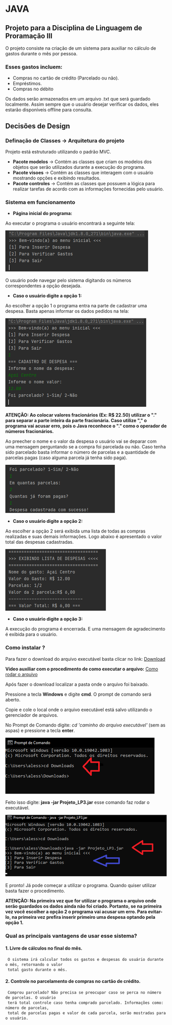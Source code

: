 # JAVA
## Projeto para a Disciplina  de  Linguagem de Proramação III
O projeto consiste na criação de um sistema para auxiliar no cálculo de gastos durante o mês por pessoa.

### Esses gastos incluem:
* Compras no cartão de crédito (Parcelado ou não).
* Empréstimos.
* Compras no débito

Os dados serão armazenados em um arquivo .txt que será guardado localmente. Assim sempre que o usuário desejar verificar os dados, eles estarão
disponíveis offline para consulta.

## Decisões de Design
### Definação de Classes -> Arquitetura do projeto
Projeto está estruturado utilizando o padrão MVC.
* **Pacote modelos**  -> Contém as classes que criam os modelos dos objetos que serão utilizados durante a execução do programa.
* **Pacote visoes** -> Contém as classes que interagem com o usuário mostrando opções e exibindo resultados.
*  **Pacote controles** -> Contém as classes que possuem a lógica para realizar tarefas de acordo com as informações fornecidas pelo usuário.

### Sistema em funcionamento
* **Página inicial do programa:**

Ao executar o programa o usuário encontrará a seguinte tela:

   ![Imagem de Pagina Inicial](https://github.com/AlessanBass/Projeto_LP3/blob/master/Pagina_Inicial.png)
  
O usuário pode navegar pelo sistema digitando os números correspondentes a opção desejada.

* **Caso o usuário digite a opção 1:**

Ao escolher a opção 1 o programa entra na parte de cadastrar uma despesa. Basta apenas informar os dados pedidos na tela:

   ![Ex_Digito_1](https://github.com/AlessanBass/Projeto_LP3/blob/master/Ex_Digito_1.png)
   
**ATENÇÃO: Ao colocar valores fracionários (Ex: R$ 22.50) utilizar o "." para separar a parte inteira da parte fracionária. Caso utilize "," o programa vai acusar erro, pois o Java reconhece o "." como o operador de números fracionários.**
    
Ao preecher o nome e o valor da despesa o usuário vai se deparar com uma mensagem perguntando se a compra foi parcelada ou não. Caso tenha sido parcelado basta informar o número de parcelas e a quantidade de parcelas pagas (caso alguma parcela já tenha sido paga).

   ![Ex_Compra_Parcelada](https://github.com/AlessanBass/Projeto_LP3/blob/master/Ex_Compra_Parcelada.png)
* **Caso o usuário digite a opção 2:**

Ao escolher a opção 2 será exibida uma lista de todas as compras realizadas e suas demais informações. Logo abaixo é apresentado o valor total das despesas cadastradas.

   ![Ex_Digito_2](https://github.com/AlessanBass/Projeto_LP3/blob/master/Ex_Digito_2.png)
   
* **Caso o usuário digite a opção 3:**

A execução do programa é encerrada. E uma mensagem de agradecimento é exibida para o usuário.

### Como instalar ?
Para fazer o download do arquivo executável basta clicar no link: [Download](https://drive.google.com/file/d/1qt_VRadlUTeKobowNAh-fyNGRIy0urik/view?usp=sharing)

**Vídeo auxiliar com o procedimento de como executar o arquivo:** [Como rodar o arquivo](https://youtu.be/wBzTe57JVVU)

Após fazer o download localizar a pasta onde o arquivo foi baixado.

Pressione a tecla **Windows** e digite **cmd**. O prompt de comando será aberto.

Copie e cole o local onde o arquivo executável está salvo utilizando o gerenciador de arquivos.

No Prompt de Comando digite: *cd 'caminho do arquivo executável'* (sem as aspas) e pressione a tecla **enter**.

   ![Executando_1](https://github.com/AlessanBass/Projeto_LP3/blob/master/Executando.png)
   
Feito isso digite: **java -jar Projeto_LP3.jar** esse comando faz rodar o executável.

   ![Executando_2](https://github.com/AlessanBass/Projeto_LP3/blob/master/Executando_2.png)
   
E pronto! Já pode começar a utilizar o programa. Quando quiser utilizar basta fazer o procedimento.

**ATENÇÃO: Na primeira vez que  for utilizar o programa o arquivo onde serão guardados os dados ainda não foi criado. Portanto, se na primeira vez você escolher a opção 2 o programa vai acusar um erro. Para evitar-lo, na primeira vez prefira inserir primeiro uma despesa optando pela opção 1.**

### Qual as principais vantagens de usar esse sistema?

#### 1. Livre de cálculos no final do mês.

     O sistema irá calcular todos os gastos e despesas do usuário durante o mês, retornando o valor 
     total gasto durante o mês.
     
#### 2. Controle no parcelamento de compras no cartão de crédito.
     Comprou parcelado? Não precisa se preocupar caso se perca no número de parcelas. O usuário 
     terá total controle caso tenha comprado parcelado. Informações como: número de parcelas, 
     total de parcelas pagas e valor de cada parcela, serão mostradas para o usuário.
    
